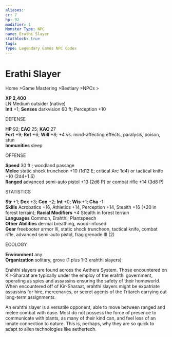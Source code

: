 ```yaml
---
aliases: 
cr: 7
hp: 92
modifier: 1
Monster Type: NPC
name: Erathi Slayer
statblock: true
tags: 
Type: Legendary Games NPC Codex
---
```


# Erathi Slayer

Home >Game Mastering >Bestiary >NPCs >

**XP 2,400**  
LN Medium outsider (native)  
**Init** +1; **Senses** darkvision 60 ft; Perception +10

DEFENSE

**HP** 92; **EAC** 25; **KAC** 27  
**Fort** +9; **Ref** +6; **Will** +8; +4 vs. mind-affecting effects, paralysis, poison, stun  
**Immunities** sleep

OFFENSE

**Speed** 30 ft.; woodland passage  
**Melee** static shock truncheon +10 (1d12 E; critical Arc 1d4) or tactical knife +10 (2d4+1 S)  
**Ranged** advanced semi-auto pistol +13 (2d6 P) or combat rifle +14 (3d8 P)

STATISTICS

**Str** +1; **Dex** +3; **Con** +2; **Int** +0; **Wis** +1; **Cha** -1  
**Skills** Acrobatics +16, Athletics +14, Perception +14, Stealth +16 (+20 in forest terrain); **Racial Modifiers** +4 Stealth in forest terrain  
**Languages** Common, Erahthi; Plantspeech  
**Other Abilities** dermal breathing, wood-infused  
**Gear** freebooter armor III, static shock truncheon, tactical knife, combat rifle, advanced semi-auto pistol, frag grenade III (2)

ECOLOGY

**Environment** any  
**Organization** solitary, grove (1 plus 1-3 erahthi slayers)

Erahthi slayers are found across the Aethera System. Those encountered on Kir-Sharaat are typically under the employ of the erahthi government, operating as spies and assassins ensuring the safety of their homeworld. When encountered off of Kir-Sharaat, erahthi slayers might be expatriate assassins for hire, mercenaries, or secret agents of the Tritarch carrying out long-term assignments.

An erahthi slayer is a versatile opponent, able to move between ranged and melee combat with ease. Most do not possess the force of presence to communicate with plants, as many of their kind can, and feel less of an innate connection to nature. This is, perhaps, why they are so quick to adapt to alien technologies like aethertech.

